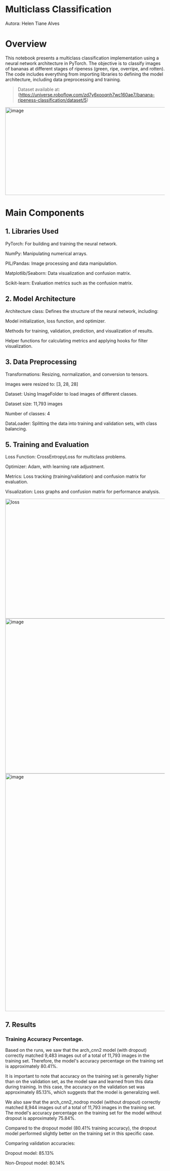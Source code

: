 # Multiclass Classification
Autora: Helen Tiane Alves
# Overview

This notebook presents a multiclass classification implementation using a neural network architecture in PyTorch.
The objective is to classify images of bananas at different stages of ripeness (green, ripe, overripe, and rotten).
The code includes everything from importing libraries to defining the model architecture, including data preprocessing and training.

> Dataset available at: (https://universe.roboflow.com/zd7y6xooqnh7wc160ae7/banana-ripeness-classification/dataset/5)

<img width="1064" height="277" alt="image" src="https://github.com/user-attachments/assets/c075cbad-4d83-44a9-abf2-353755b0d328" />


# Main Components

## 1. Libraries Used

PyTorch: For building and training the neural network.

NumPy: Manipulating numerical arrays.

PIL/Pandas: Image processing and data manipulation.

Matplotlib/Seaborn: Data visualization and confusion matrix.

Scikit-learn: Evaluation metrics such as the confusion matrix.

## 2. Model Architecture

Architecture class: Defines the structure of the neural network, including:

Model initialization, loss function, and optimizer.

Methods for training, validation, prediction, and visualization of results.

Helper functions for calculating metrics and applying hooks for filter visualization.

## 3. Data Preprocessing

Transformations: Resizing, normalization, and conversion to tensors.

Images were resized to: [3, 28, 28]

Dataset: Using ImageFolder to load images of different classes.

Dataset size: 11,793 images

Number of classes: 4

DataLoader: Splitting the data into training and validation sets, with class balancing.

## 5. Training and Evaluation

Loss Function: CrossEntropyLoss for multiclass problems.

Optimizer: Adam, with learning rate adjustment.

Metrics: Loss tracking (training/validation) and confusion matrix for evaluation.

Visualization: Loss graphs and confusion matrix for performance analysis.

<img width="977" height="378" alt="loss" src="https://github.com/user-attachments/assets/58ce774d-afe6-4301-844a-da47c3ddda47" />


<img width="989" height="489" alt="image" src="https://github.com/user-attachments/assets/e2f1843d-c295-41d6-9629-6b5863803c98" />


<img width="886" height="750" alt="image" src="https://github.com/user-attachments/assets/3f6ef5b0-a6f8-4f76-a804-8fe806c577e0" />



## 7. Results

### Training Accuracy Percentage.

Based on the runs, we saw that the arch_cnn2 model (with dropout) correctly matched 9,483 images out of a total of 11,793 images in the training set.
Therefore, the model's accuracy percentage on the training set is approximately 80.41%.

It is important to note that accuracy on the training set is generally higher than on the validation set, as the model saw and learned from this data during training.
In this case, the accuracy on the validation set was approximately 85.13%, which suggests that the model is generalizing well.

We also saw that the arch_cnn2_nodrop model (without dropout) correctly matched 8,944 images out of a total of 11,793 images in the training set.
The model's accuracy percentage on the training set for the model without dropout is approximately 75.84%.

Compared to the dropout model (80.41% training accuracy), the dropout model performed slightly better on the training set in this specific case.

Comparing validation accuracies:

Dropout model: 85.13%

Non-Dropout model: 80.14%



